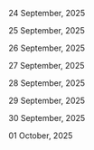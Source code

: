 24 September, 2025

25 September, 2025

26 September, 2025

27 September, 2025

28 September, 2025

29 September, 2025

30 September, 2025

01 October, 2025